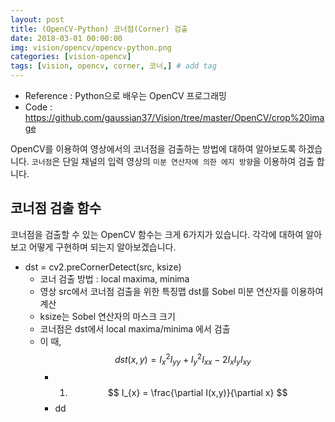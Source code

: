 ```yaml
---
layout: post
title: (OpenCV-Python) 코너점(Corner) 검출  
date: 2018-03-01 00:00:00
img: vision/opencv/opencv-python.png
categories: [vision-opencv] 
tags: [vision, opencv, corner, 코너,] # add tag
---
```


+ Reference : Python으로 배우는 OpenCV 프로그래밍
+ Code : https://github.com/gaussian37/Vision/tree/master/OpenCV/crop%20image

OpenCV를 이용하여 영상에서의 코너점을 검출하는 방법에 대하여 알아보도록 하겠습니다.
`코너점`은 단일 채널의 입력 영상의 `미분 연산자에 의한 에지 방향`을 이용하여 검출 합니다.

## 코너점 검출 함수

코너점을 검출할 수 있는 OpenCV 함수는 크게 6가지가 있습니다. 각각에 대하여 알아보고 어떻게 구현하며 되는지 알아보겠습니다.


+ dst = cv2.preCornerDetect(src, ksize)
    + 코너 검출 방법 : local maxima, minima
    + 영상 src에서 코너점 검출을 위한 특징맵 dst를 Sobel 미분 연산자를 이용하여 계산
    + ksize는 Sobel 연산자의 마스크 크기
    + 코너점은 dst에서 local maxima/minima 에서 검출
    + 이 때, $$ dst(x, y) = I^{2}_{x}I_{yy} + I^{2}_{y}I_{xx} - 2I_{x}I_{y}I_{xy} $$
        + 1) $$ I_{x} = \frac{\partial I(x,y)}{\partial x} $$
        + dd            
